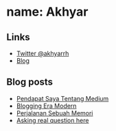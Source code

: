 # name: Akhyar

## Links
- [Twitter @akhyarrh](https://twitter.com/akhyarrh)
- [Blog](https://akhyarrh.github.io)

## Blog posts
<!-- BLOG-POST-LIST:START -->
- [Pendapat Saya Tentang Medium](https://akhyar.js.org/pendapat-saya-tentang-medium/)
- [Blogging Era Modern](https://akhyar.js.org/30-days-writing-challenge-blogging-era-modern/)
- [Perjalanan Sebuah Memori](https://akhyar.js.org/perjalanan-sebuah-memori/)
- [Asking real question here](https://dev.to/akhyarrh/asking-real-question-here-45j4)
<!-- BLOG-POST-LIST:END -->
